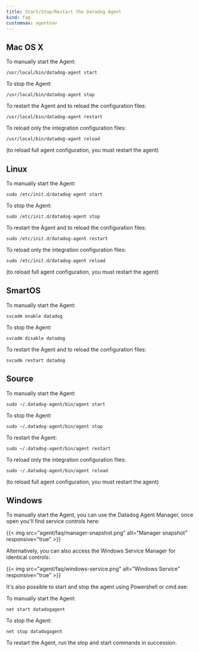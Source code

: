 ```yaml
---
title: Start/Stop/Restart the Datadog Agent
kind: faq
customnav: agentnav
---
```


## Mac OS X

To manually start the Agent:
```
/usr/local/bin/datadog-agent start
```

To stop the Agent:
```
/usr/local/bin/datadog-agent stop 
```

To restart the Agent and to reload the configuration files:
```
/usr/local/bin/datadog-agent restart 
```
To reload only the integration configuration files:
```
/usr/local/bin/datadog-agent reload
```
(to reload full agent configuration, you must restart the agent)

## Linux

To manually start the Agent:
```
sudo /etc/init.d/datadog-agent start 
```
To stop the Agent:
```
sudo /etc/init.d/datadog-agent stop
```
To restart the Agent and to reload the configuration files:
```
sudo /etc/init.d/datadog-agent restart
```
To reload only the integration configuration files:
```
sudo /etc/init.d/datadog-agent reload
```

(to reload full agent configuration, you must restart the agent)

## SmartOS

To manually start the Agent:
```
svcadm enable datadog
```
To stop the Agent:
```
svcadm disable datadog
```
To restart the Agent and to reload the configuration files:
```
svcadm restart datadog
```

## Source

To manually start the Agent:
```
sudo ~/.datadog-agent/bin/agent start
```

To stop the Agent:
```
sudo ~/.datadog-agent/bin/agent stop
```

To restart the Agent:
```
sudo ~/.datadog-agent/bin/agent restart
```

To reload only the integration configuration files:
```
sudo ~/.datadog-agent/bin/agent reload
```
(to reload full agent configuration, you must restart the agent)

## Windows

To manually start the Agent, you can use the Datadog Agent Manager, once open you'll find service controls here:

{{< img src="agent/faq/manager-snapshot.png" alt="Manager snapshot" responsive="true" >}}

Alternatively, you can also access the Windows Service Manager for identical controls:

{{< img src="agent/faq/windows-service.png" alt="Windows Service" responsive="true" >}}

It's also possible to start and stop the agent using Powershell or cmd.exe:

To manually start the Agent:
```
net start datadogagent
```
To stop the Agent:
```
net stop datadogagent
```
To restart the Agent, run the stop and start commands in succession.